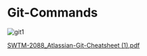 # Git-Commands


![git1](https://user-images.githubusercontent.com/65718960/83322778-54d9f200-a20f-11ea-83f7-cd984d4c8b89.png)




[SWTM-2088_Atlassian-Git-Cheatsheet (1).pdf](https://github.com/unique-rj4u/Git-Commands/files/4705278/SWTM-2088_Atlassian-Git-Cheatsheet.1.pdf)
